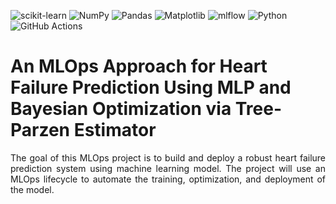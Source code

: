 ![scikit-learn](https://img.shields.io/badge/Scikit--learn-%23F7931E.svg?&logo=scikit-learn&logoColor=white)
![NumPy](https://img.shields.io/badge/Numpy-%23013243.svg?&logo=numpy&logoColor=white)
![Pandas](https://img.shields.io/badge/Pandas-%23150458.svg?&logo=pandas&logoColor=white)
![Matplotlib](https://img.shields.io/badge/Matplotlib-%23ffffff.svg?&logo=Matplotlib&logoColor=black)
![mlflow](https://img.shields.io/badge/MLflow-%23d9ead3.svg?&logo=numpy&logoColor=blue)
![Python](https://img.shields.io/badge/Python-3670A0?&logo=python&logoColor=ffdd54)
![GitHub Actions](https://img.shields.io/badge/Github%20Actions-%232671E5.svg?&logo=githubactions&logoColor=white)

# An MLOps Approach for Heart Failure Prediction Using MLP and Bayesian Optimization via Tree-Parzen Estimator

<p align=justify>
The goal of this MLOps project is to build and deploy a robust heart failure prediction system using machine learning model. The project will use an MLOps lifecycle to automate the training, optimization, and deployment of the model.
</p>

